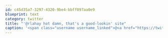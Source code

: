 ```yaml
---
id: c45d35a7-3297-4320-9be4-bbff097aa0e9
blueprint: text
category: twitter
title: "'@rlahay hot damn, that's a good-lookin' site"
caption: '<span class="username username_linked">@<a href="https://twitter.com/rlahay" title="Ryan Lahay">rlahay</a></span> hot damn, that''s a good-lookin'' site'
---
```

